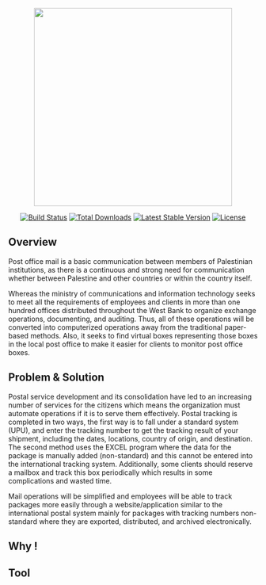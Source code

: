 <p align="center"><a href="http://palpost.me/" target="_blank"><img src="https://upload.wikimedia.org/wikipedia/en/9/9a/Palestine_Post_logo.png" width="400"></a></p>

<p align="center">
<a href="https://travis-ci.org/laravel/framework"><img src="https://travis-ci.org/laravel/framework.svg" alt="Build Status"></a>
<a href="https://packagist.org/packages/laravel/framework"><img src="https://img.shields.io/packagist/dt/laravel/framework" alt="Total Downloads"></a>
<a href="https://packagist.org/packages/laravel/framework"><img src="https://img.shields.io/packagist/v/laravel/framework" alt="Latest Stable Version"></a>
<a href="https://packagist.org/packages/laravel/framework"><img src="https://img.shields.io/packagist/l/laravel/framework" alt="License"></a>
</p>

## Overview
<p>
Post office mail is a basic communication between members of Palestinian institutions,
as there is a continuous and strong need for communication whether between Palestine
and other countries or within the country itself.</p>
<p>
Whereas the ministry of communications and information technology seeks to meet all
the requirements of employees and clients in more than one hundred offices distributed
throughout the West Bank to organize exchange operations, documenting, and
auditing. Thus, all of these operations will be converted into computerized operations
away from the traditional paper-based methods. Also, it seeks to find virtual boxes
representing those boxes in the local post office to make it easier for clients to monitor
post office boxes.</p>

## Problem & Solution

<p>
Postal service development and its consolidation have led to an increasing number of services for the citizens which means the organization must automate operations if it is to serve them effectively. Postal tracking is completed in two ways, the first way is to fall under a standard system (UPU), and enter the tracking number to get the tracking result of your shipment, including the dates, locations, country of origin, and destination. The second method uses the EXCEL program where the data for the package is manually added (non-standard) and this cannot be entered into the international tracking system. Additionally, some clients should reserve a mailbox and track this box periodically which results in some complications and wasted time.</p>
<p>
Mail operations will be simplified and employees will be able to track packages more easily through a website/application similar to the international postal system mainly for packages with tracking numbers non-standard where they are exported, distributed, and archived electronically.</p>

## Why !


## Tool
<!-- - **[Vehikl](https://vehikl.com/)**
- **[Tighten Co.](https://tighten.co)**
- **[Kirschbaum Development Group](https://kirschbaumdevelopment.com)**
- **[64 Robots](https://64robots.com)**
- **[Cubet Techno Labs](https://cubettech.com)**
- **[Cyber-Duck](https://cyber-duck.co.uk)**
- **[Many](https://www.many.co.uk)**
- **[Webdock, Fast VPS Hosting](https://www.webdock.io/en)**
- **[DevSquad](https://devsquad.com)**
- **[Curotec](https://www.curotec.com/services/technologies/laravel/)**
- **[OP.GG](https://op.gg)**
- **[WebReinvent](https://webreinvent.com/?utm_source=laravel&utm_medium=github&utm_campaign=patreon-sponsors)**
- **[Lendio](https://lendio.com)** -->

